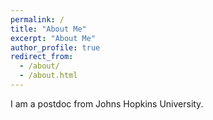 ```yaml
---
permalink: /
title: "About Me"
excerpt: "About Me"
author_profile: true
redirect_from:
  - /about/
  - /about.html
---
```


I am a postdoc from Johns Hopkins University.


